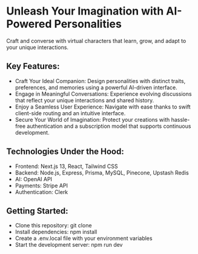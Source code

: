 # Unleash Your Imagination with AI-Powered Personalities

Craft and converse with virtual characters that learn, grow, and adapt to your unique interactions.

## Key Features:

- Craft Your Ideal Companion: Design personalities with distinct traits, preferences, and memories using a powerful AI-driven interface.
- Engage in Meaningful Conversations: Experience evolving discussions that reflect your unique interactions and shared history.
- Enjoy a Seamless User Experience: Navigate with ease thanks to swift client-side routing and an intuitive interface.
- Secure Your World of Imagination: Protect your creations with hassle-free authentication and a subscription model that supports continuous development.

## Technologies Under the Hood:

- Frontend: Next.js 13, React, Tailwind CSS
- Backend: Node.js, Express, Prisma, MySQL, Pinecone, Upstash Redis
- AI: OpenAI API
- Payments: Stripe API
- Authentication: Clerk

## Getting Started:

- Clone this repository: git clone
- Install dependencies: npm install
- Create a .env.local file with your environment variables
- Start the development server: npm run dev
